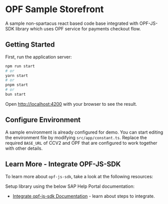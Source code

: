 # OPF Sample Storefront

A sample non-spartacus react based code base integrated with OPF-JS-SDK library which uses OPF service for payments checkout flow.

## Getting Started

First, run the application server:

```bash
npm run start
# or
yarn start
# or
pnpm start
# or
bun start
```

Open [http://localhost:4200](http://localhost:4200) with your browser to see the result.

## Configure Environment

A sample environment is already configured for demo. You can start editing the environment file by modifying `src/app/constant.ts`. 
Replace the required `BASE_URL` of CCV2 and OPF that are configured to work together with other details.

## Learn More - Integrate OPF-JS-SDK

To learn more about `opf-js-sdk`, take a look at the following resources:

Setup library using the below SAP Help Portal documentation:

- [Integrate opf-js-sdk Documentation](https://help.sap.com/docs/OPEN_PAYMENT_FRAMEWORK/8ccca5bb539a49258e924b467ee4e1c2/86d7081f42cc4e62abfa031cd100ecde.html) - learn about steps to integrate.
